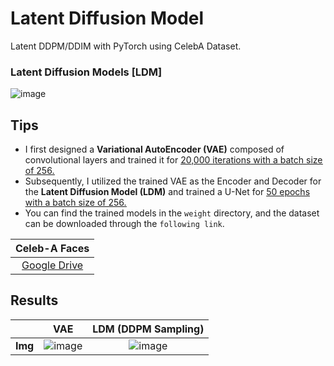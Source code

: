 # Latent Diffusion Model
Latent DDPM/DDIM with PyTorch using CelebA Dataset.

### Latent Diffusion Models [LDM]
![image](https://github.com/SkiddieAhn/Study-Diffusion-Model/assets/52392658/1894ddd9-493a-4009-af56-4a974e86cbf3)

## Tips
- I first designed a **Variational AutoEncoder (VAE)** composed of convolutional layers and trained it for <ins>20,000 iterations<ins> with a <ins>batch size of 256<ins>.
- Subsequently, I utilized the trained VAE as the Encoder and Decoder for the **Latent Diffusion Model (LDM)** and trained a U-Net for <ins>50 epochs<ins> with a <ins>batch size of 256<ins>.
- You can find the trained models in the ```weight``` directory, and the dataset can be downloaded through the ```following link```.

|     Celeb-A Faces            |
|:------------------------:|
| [Google Drive](https://drive.google.com/file/d/0B7EVK8r0v71pZjFTYXZWM3FlRnM/view?resourcekey=0-dYn9z10tMJOBAkviAcfdyQ)   |

## Results
|                       |VAE    |LDM (DDPM Sampling) |
|:--------------:|:-----------:|:-----------:|
| **Img** |![image](https://github.com/SkiddieAhn/Study-Diffusion-Model/assets/52392658/f0556ef5-b57c-4d09-86dc-505889177717)|![image](https://github.com/SkiddieAhn/Study-Diffusion-Model/assets/52392658/2089ed3f-b40e-4502-a343-bb266da755f3)|


 
